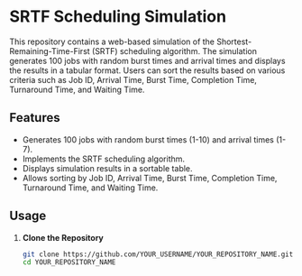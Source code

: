 # SRTF Scheduling Simulation

This repository contains a web-based simulation of the Shortest-Remaining-Time-First (SRTF) scheduling algorithm. The simulation generates 100 jobs with random burst times and arrival times and displays the results in a tabular format. Users can sort the results based on various criteria such as Job ID, Arrival Time, Burst Time, Completion Time, Turnaround Time, and Waiting Time.

## Features

- Generates 100 jobs with random burst times (1-10) and arrival times (1-7).
- Implements the SRTF scheduling algorithm.
- Displays simulation results in a sortable table.
- Allows sorting by Job ID, Arrival Time, Burst Time, Completion Time, Turnaround Time, and Waiting Time.

## Usage

1. **Clone the Repository**

   ```bash
   git clone https://github.com/YOUR_USERNAME/YOUR_REPOSITORY_NAME.git
   cd YOUR_REPOSITORY_NAME
